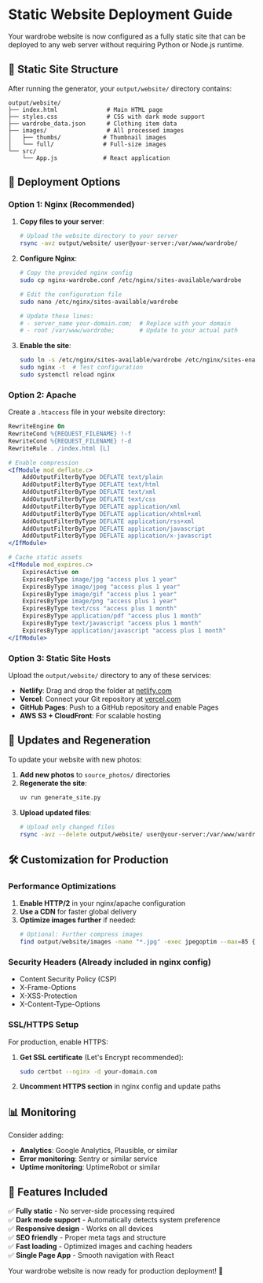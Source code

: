 # Static Website Deployment Guide

Your wardrobe website is now configured as a fully static site that can be deployed to any web server without requiring Python or Node.js runtime.

## 📁 Static Site Structure

After running the generator, your `output/website/` directory contains:

```
output/website/
├── index.html              # Main HTML page
├── styles.css              # CSS with dark mode support
├── wardrobe_data.json      # Clothing item data
├── images/                 # All processed images
│   ├── thumbs/            # Thumbnail images
│   └── full/              # Full-size images
└── src/
    └── App.js             # React application
```

## 🚀 Deployment Options

### Option 1: Nginx (Recommended)

1. **Copy files to your server**:
   ```bash
   # Upload the website directory to your server
   rsync -avz output/website/ user@your-server:/var/www/wardrobe/
   ```

2. **Configure Nginx**:
   ```bash
   # Copy the provided nginx config
   sudo cp nginx-wardrobe.conf /etc/nginx/sites-available/wardrobe
   
   # Edit the configuration file
   sudo nano /etc/nginx/sites-available/wardrobe
   
   # Update these lines:
   # - server_name your-domain.com;  # Replace with your domain
   # - root /var/www/wardrobe;       # Update to your actual path
   ```

3. **Enable the site**:
   ```bash
   sudo ln -s /etc/nginx/sites-available/wardrobe /etc/nginx/sites-enabled/
   sudo nginx -t  # Test configuration
   sudo systemctl reload nginx
   ```

### Option 2: Apache

Create a `.htaccess` file in your website directory:

```apache
RewriteEngine On
RewriteCond %{REQUEST_FILENAME} !-f
RewriteCond %{REQUEST_FILENAME} !-d
RewriteRule . /index.html [L]

# Enable compression
<IfModule mod_deflate.c>
    AddOutputFilterByType DEFLATE text/plain
    AddOutputFilterByType DEFLATE text/html
    AddOutputFilterByType DEFLATE text/xml
    AddOutputFilterByType DEFLATE text/css
    AddOutputFilterByType DEFLATE application/xml
    AddOutputFilterByType DEFLATE application/xhtml+xml
    AddOutputFilterByType DEFLATE application/rss+xml
    AddOutputFilterByType DEFLATE application/javascript
    AddOutputFilterByType DEFLATE application/x-javascript
</IfModule>

# Cache static assets
<IfModule mod_expires.c>
    ExpiresActive on
    ExpiresByType image/jpg "access plus 1 year"
    ExpiresByType image/jpeg "access plus 1 year"
    ExpiresByType image/gif "access plus 1 year"
    ExpiresByType image/png "access plus 1 year"
    ExpiresByType text/css "access plus 1 month"
    ExpiresByType application/pdf "access plus 1 month"
    ExpiresByType text/javascript "access plus 1 month"
    ExpiresByType application/javascript "access plus 1 month"
</IfModule>
```

### Option 3: Static Site Hosts

Upload the `output/website/` directory to any of these services:

- **Netlify**: Drag and drop the folder at [netlify.com](https://netlify.com)
- **Vercel**: Connect your Git repository at [vercel.com](https://vercel.com)
- **GitHub Pages**: Push to a GitHub repository and enable Pages
- **AWS S3 + CloudFront**: For scalable hosting

## 🔄 Updates and Regeneration

To update your website with new photos:

1. **Add new photos** to `source_photos/` directories
2. **Regenerate the site**:
   ```bash
   uv run generate_site.py
   ```
3. **Upload updated files**:
   ```bash
   # Upload only changed files
   rsync -avz --delete output/website/ user@your-server:/var/www/wardrobe/
   ```

## 🛠 Customization for Production

### Performance Optimizations

1. **Enable HTTP/2** in your nginx/apache configuration
2. **Use a CDN** for faster global delivery
3. **Optimize images further** if needed:
   ```bash
   # Optional: Further compress images
   find output/website/images -name "*.jpg" -exec jpegoptim --max=85 {} \;
   ```

### Security Headers (Already included in nginx config)

- Content Security Policy (CSP)
- X-Frame-Options
- X-XSS-Protection
- X-Content-Type-Options

### SSL/HTTPS Setup

For production, enable HTTPS:

1. **Get SSL certificate** (Let's Encrypt recommended):
   ```bash
   sudo certbot --nginx -d your-domain.com
   ```

2. **Uncomment HTTPS section** in nginx config and update paths

## 📊 Monitoring

Consider adding:
- **Analytics**: Google Analytics, Plausible, or similar
- **Error monitoring**: Sentry or similar service
- **Uptime monitoring**: UptimeRobot or similar

## 🎯 Features Included

✅ **Fully static** - No server-side processing required  
✅ **Dark mode support** - Automatically detects system preference  
✅ **Responsive design** - Works on all devices  
✅ **SEO friendly** - Proper meta tags and structure  
✅ **Fast loading** - Optimized images and caching headers  
✅ **Single Page App** - Smooth navigation with React  

Your wardrobe website is now ready for production deployment! 🚀